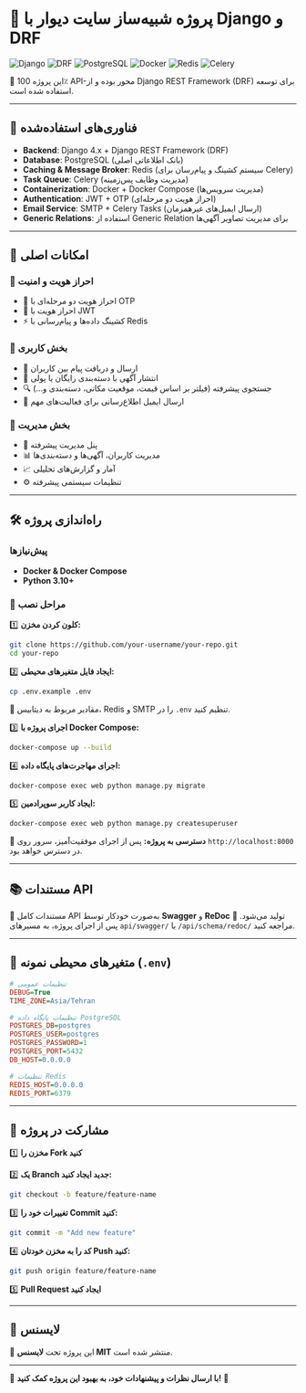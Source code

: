 # 📌 پروژه شبیه‌ساز سایت دیوار با Django و DRF

![Django](https://img.shields.io/badge/Django-092E20?style=for-the-badge&logo=django&logoColor=white)
![DRF](https://img.shields.io/badge/DRF-ff1709?style=for-the-badge&logo=django&logoColor=white)
![PostgreSQL](https://img.shields.io/badge/PostgreSQL-316192?style=for-the-badge&logo=postgresql&logoColor=white)
![Docker](https://img.shields.io/badge/Docker-2496ED?style=for-the-badge&logo=docker&logoColor=white)
![Redis](https://img.shields.io/badge/Redis-DC382D?style=for-the-badge&logo=redis&logoColor=white)
![Celery](https://img.shields.io/badge/Celery-37814A?style=for-the-badge&logo=celery&logoColor=white)

🚀 این پروژه 100٪ API-محور بوده و از Django REST Framework (DRF) برای توسعه استفاده شده است.

---

## 🚀 فناوری‌های استفاده‌شده

- **Backend**: Django 4.x + Django REST Framework (DRF)
- **Database**: PostgreSQL (بانک اطلاعاتی اصلی)
- **Caching & Message Broker**: Redis (سیستم کشینگ و پیام‌رسان برای Celery)
- **Task Queue**: Celery (مدیریت وظایف پس‌زمینه)
- **Containerization**: Docker + Docker Compose (مدیریت سرویس‌ها)
- **Authentication**: JWT + OTP (احراز هویت دو مرحله‌ای)
- **Email Service**: SMTP + Celery Tasks (ارسال ایمیل‌های غیرهمزمان)
- **Generic Relations**: استفاده از Generic Relation برای مدیریت تصاویر آگهی‌ها

---

## 🌟 امکانات اصلی

### 🔹 احراز هویت و امنیت
- 🔐 احراز هویت دو مرحله‌ای با OTP
- 🔑 احراز هویت با JWT
- ⚡ کشینگ داده‌ها و پیام‌رسانی با Redis

### 🔹 بخش کاربری
- 📩 ارسال و دریافت پیام بین کاربران
- 📢 انتشار آگهی با دسته‌بندی رایگان یا پولی
- 🔍 جستجوی پیشرفته (فیلتر بر اساس قیمت، موقعیت مکانی، دسته‌بندی و...)
- 📧 ارسال ایمیل اطلاع‌رسانی برای فعالیت‌های مهم

### 🔹 بخش مدیریت
- 👤 پنل مدیریت پیشرفته
- 📊 مدیریت کاربران، آگهی‌ها و دسته‌بندی‌ها
- 📈 آمار و گزارش‌های تحلیلی
- ⚙️ تنظیمات سیستمی پیشرفته

---

## 🛠️ راه‌اندازی پروژه

### پیش‌نیازها
- **Docker & Docker Compose**
- **Python 3.10+**

### 🚀 مراحل نصب

1️⃣ **کلون کردن مخزن:**
```bash
git clone https://github.com/your-username/your-repo.git
cd your-repo
```

2️⃣ **ایجاد فایل متغیرهای محیطی:**
```bash
cp .env.example .env
```
🔹 مقادیر مربوط به دیتابیس، Redis و SMTP را در `.env` تنظیم کنید.

3️⃣ **اجرای پروژه با Docker Compose:**
```bash
docker-compose up --build
```

4️⃣ **اجرای مهاجرت‌های پایگاه داده:**
```bash
docker-compose exec web python manage.py migrate
```

5️⃣ **ایجاد کاربر سوپرادمین:**
```bash
docker-compose exec web python manage.py createsuperuser
```

🔹 **دسترسی به پروژه:**
پس از اجرای موفقیت‌آمیز، سرور روی `http://localhost:8000` در دسترس خواهد بود.

---

## 📚 مستندات API

📌 مستندات کامل API به‌صورت خودکار توسط **Swagger** و **ReDoc** تولید می‌شود.
🔗 پس از اجرای پروژه، به مسیرهای `api/swagger/` یا `/api/schema/redoc/` مراجعه کنید.

---

## 🔧 متغیرهای محیطی نمونه (`.env`)
```ini
# تنظیمات عمومی
DEBUG=True
TIME_ZONE=Asia/Tehran

# تنظیمات پایگاه داده PostgreSQL
POSTGRES_DB=postgres
POSTGRES_USER=postgres
POSTGRES_PASSWORD=1
POSTGRES_PORT=5432
DB_HOST=0.0.0.0

# تنظیمات Redis
REDIS_HOST=0.0.0.0
REDIS_PORT=6379
```

---

## 🤝 مشارکت در پروژه

1️⃣ **مخزن را Fork کنید**

2️⃣ **یک Branch جدید ایجاد کنید:**
```bash
git checkout -b feature/feature-name
```

3️⃣ **تغییرات خود را Commit کنید:**
```bash
git commit -m "Add new feature"
```

4️⃣ **کد را به مخزن خودتان Push کنید:**
```bash
git push origin feature/feature-name
```

5️⃣ **Pull Request ایجاد کنید**

---

## 📄 لایسنس

🔹 این پروژه تحت **لایسنس MIT** منتشر شده است.

---

🎯 **با ارسال نظرات و پیشنهادات خود، به بهبود این پروژه کمک کنید!** 🚀

